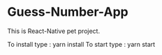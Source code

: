 # Guess-Number-App

This is React-Native pet project.

To install type : yarn install
To start type : yarn start
